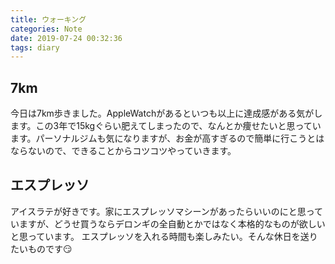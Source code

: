```yaml
---
title: ウォーキング
categories: Note
date: 2019-07-24 00:32:36
tags: diary
---
```

## 7km
今日は7km歩きました。AppleWatchがあるといつも以上に達成感がある気がします。この3年で15kgぐらい肥えてしまったので、なんとか痩せたいと思っています。パーソナルジムも気になりますが、お金が高すぎるので簡単に行こうとはならないので、できることからコツコツやっていきます。

## エスプレッソ
アイスラテが好きです。家にエスプレッソマシーンがあったらいいのにと思っていますが、どうせ買うならデロンギの全自動とかではなく本格的なものが欲しいと思っています。
エスプレッソを入れる時間も楽しみたい。そんな休日を送りたいものです😏



